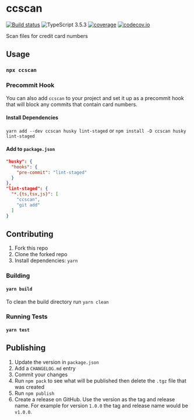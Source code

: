 # ccscan

[![Build status](https://github.com/neofinancial/config-dug/workflows/CI/badge.svg)](https://github.com/neofinancial/ccscan/actions)
![TypeScript 3.5.3](https://img.shields.io/badge/TypeScript-3.5.3-brightgreen.svg)
[![coverage](https://coverage.neotools.ca/api/badge/master/sU3MNGvvrQN9LyiFXr1uy3)](https://coverage.neotools.ca/coverage/neofinancial/ccscan)
[![codecov.io](https://codecov.io/github/neofinancial/ccscan/coverage.svg)](https://codecov.io/github/neofinancial/ccscan)

Scan files for credit card numbers

## Usage

### `npx ccscan`

### Precommit Hook

You can also add `ccscan` to your project and set it up as a precommit hook that will block any commits that contain card numbers.

#### Install Dependencies

`yarn add --dev ccscan husky lint-staged` or `npm install -D ccscan husky lint-staged`

#### Add to `package.json`

```json
"husky": {
  "hooks": {
    "pre-commit": "lint-staged"
  }
},
"lint-staged": {
  "*.{ts,tsx,js}": [
    "ccscan",
    "git add"
  ]
}
```

## Contributing

1. Fork this repo
1. Clone the forked repo
1. Install dependencies: `yarn`

### Building

#### `yarn build`

To clean the build directory run `yarn clean`

### Running Tests

#### `yarn test`

## Publishing

1. Update the version in `package.json`
1. Add a `CHANGELOG.md` entry
1. Commit your changes
1. Run `npm pack` to see what will be published then delete the `.tgz` file that was created
1. Run `npm publish`
1. Create a release on GitHub. Use the version as the tag and release name. For example for version `1.0.0` the tag and release name would be `v1.0.0`.
